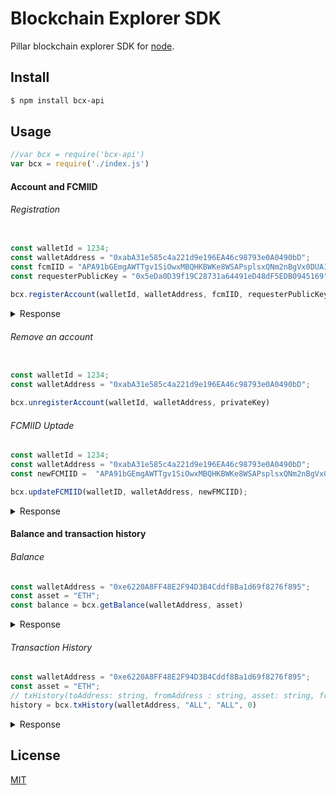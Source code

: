 Blockchain Explorer SDK
=======================

Pillar blockchain explorer SDK for [node](http://nodejs.org).

## Install

```bash
$ npm install bcx-api
```
## Usage

```js
//var bcx = require('bcx-api')
var bcx = require('./index.js')
```

#### Account and FCMIID

###### Registration

```js

const walletId = 1234;
const walletAddress = "0xabA31e585c4a221d9e196EA46c98793e0A0490bD";
const fcmIID = "APA91bGEmgAWTTgv1SiOwxMBQHKBWKe8WSAPsplsxQNm2nBgVx0DUAIOrRUPsLlG5Xt1HytSi60PxYaZBozAnml4UKySH21IRwKvENjjgGFpCxXAGJ40HLud4ljpvSbCymOdn-dPtPaV";
const requesterPublicKey = "0x5eDa0D39f19C28731a64491eD48dF5EDB0945169";
   
bcx.registerAccount(walletId, walletAddress, fcmIID, requesterPublicKey, privateKey)
```
<details><summary>Response</summary><p>

    [200] - NEW ACCOUNT WAS REGISTERED!

</p></details>

###### Remove an account
```js

const walletId = 1234;
const walletAddress = "0xabA31e585c4a221d9e196EA46c98793e0A0490bD";

bcx.unregisterAccount(walletId, walletAddress, privateKey)
```
###### FCMIID Uptade

```js
const walletId = 1234;
const walletAddress = "0xabA31e585c4a221d9e196EA46c98793e0A0490bD";
const newFCMIID =  "APA91bGEmgAWTTgv1SiOwxMBQHKBWKe8WSAPsplsxQNm2nBgVx0DUAIOrRUPsLlG5Xt1HytSi60PxYaZBozAnml4UKySH21IRwKvENjjgGFpCxXAGJ40HLud4ljpvSbCymOdn-dPtPaV";

bcx.updateFCMIID(walletID, walletAddress, newFMCIID);
```

<details><p><summary>Response</summary>

    [200] FCM IID UPDATED FOR ACCOUNT 1234

</p></details>

#### Balance and transaction history

###### Balance

```js
const walletAddress = "0xe6220A8FF48E2F94D3B4Cddf8Ba1d69f8276f895";
const asset = "ETH";
const balance = bcx.getBalance(walletAddress, asset)
```
<details><summary>Response</summary><p>

```js
    { 
        address: '0xe6220A8FF48E2F94D3B4Cddf8Ba1d69f8276f895',
        asset: 'ETH',
        balance: '5.999704284' 
    }
```
</p></details>

###### Transaction History
```js
const walletAddress = "0xe6220A8FF48E2F94D3B4Cddf8Ba1d69f8276f895";
const asset = "ETH";
// txHistory(toAddress: string, fromAddress : string, asset: string, fromTimestamp: number)
history = bcx.txHistory(walletAddress, "ALL", "ALL", 0)
```

<details><summary>Response</summary><p>

```js
{
  [
  transaction: 
  {
    schema: 
    {
      hash: '0xfe0083d38169d3d0fa0330558ef917c6e4884e318df8abaa26cec540ee4f49c',
      nonce: 264,
      blockHash: '0xe0083d38169d3d0fa0330558ef917c6e4884e318df8abaa26cec540ee4f49c',
      blockNumber: 2980845,
      transactionIndex: 134,
      from: '0xabA31e585c4a221d9e196EA46c98793e0A0490bD',
      to: '0x5eDa0D39f19C28731a64491eD48dF5EDB0945169',
      value: '7890000000000000000',
      gasPrice: '1000000000',
      gas: '49000000000',
      input: 'string'
    }
  },
  receipt: 
  {
    schema: 
    {
      blockHash: '0xfe0083d38169d3d0fa0330558ef917c6e4884e318df8abaa26cec540ee4f49c',
      blockNumber: 2980845,
      transactionHash: '0xfe0083d38169d3d0fa0330558ef917c6e4884e318df8abaa26cec540ee4f49c',
      transactionIndex: 134,
      from: '0xabA31e585c4a221d9e196EA46c98793e0A0490bD',
      to: '0x5eDa0D39f19C28731a64491eD48dF5EDB0945169',
      contractAddress: '0x583cbbb8a8443b38abcc0c956bece47340ea1367',
      cumulativeGasUsed: 314159,
      gasUsed: 30234
    }
  },
  hash: '0xfe0083d38169d3d0fa0330558ef917c6e4884e318df8abaa26cec540ee4f49c',
  to: '0x5eDa0D39f19C28731a64491eD48dF5EDB0945169',
  from: '0xabA31e585c4a221d9e196EA46c98793e0A0490bD',
  tmstmp: 12345678910,
  asset: 'PLR',
  value: 7.89,
  nbConfirmations: 2,
  status: 'pending'
  ]
}
```
</p></details>

## License

  [MIT](LICENSE)